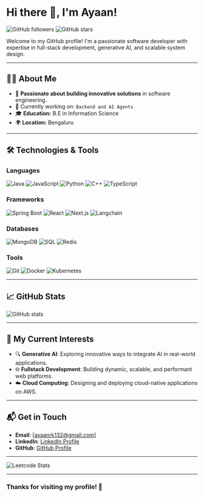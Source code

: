 # Hi there 👋, I'm Ayaan!

![GitHub followers](https://img.shields.io/github/followers/ayaankum?style=social)
![GitHub stars](https://img.shields.io/github/stars/ayaankum?style=social)

Welcome to my GitHub profile! I'm a passionate software developer with expertise in full-stack development, generative AI, and scalable system design. 

---

## 👨‍💻 About Me

- 🌟 **Passionate about building innovative solutions** in software engineering.
- 🔭 Currently working on: `Backend and AI Agents`
- 🎓 **Education:** B.E in Information Science
- 🌍 **Location:** Bengaluru

---

## 🛠️ Technologies & Tools

### **Languages**
![Java](https://img.shields.io/badge/Java-ED8B00?style=for-the-badge&logo=java&logoColor=white)
![JavaScript](https://img.shields.io/badge/JavaScript-F7DF1E?style=for-the-badge&logo=javascript&logoColor=black)
![Python](https://img.shields.io/badge/Python-3776AB?style=for-the-badge&logo=python&logoColor=white)
![C++](https://img.shields.io/badge/C%2B%2B-00599C?style=for-the-badge&logo=c%2B%2B&logoColor=white)
![TypeScript](https://img.shields.io/badge/TypeScript-007ACC?style=for-the-badge&logo=typescript&logoColor=white)


### **Frameworks**
![Spring Boot](https://img.shields.io/badge/Spring_Boot-6DB33F?style=for-the-badge&logo=spring&logoColor=white)
![React](https://img.shields.io/badge/React-61DAFB?style=for-the-badge&logo=react&logoColor=black)
![Next.js](https://img.shields.io/badge/Next.js-000000?style=for-the-badge&logo=next.js&logoColor=white)
![Langchain](https://img.shields.io/badge/Langchain-000000?style=for-the-badge&logo=langchain&logoColor=white)


### **Databases**
![MongoDB](https://img.shields.io/badge/MongoDB-47A248?style=for-the-badge&logo=mongodb&logoColor=white)
![SQL](https://img.shields.io/badge/SQL-4479A1?style=for-the-badge&logo=postgresql&logoColor=white)
![Redis](https://img.shields.io/badge/Redis-DC382D?style=for-the-badge&logo=redis&logoColor=white)

### **Tools**
![Git](https://img.shields.io/badge/Git-F05032?style=for-the-badge&logo=git&logoColor=white)
![Docker](https://img.shields.io/badge/Docker-2496ED?style=for-the-badge&logo=docker&logoColor=white)
![Kubernetes](https://img.shields.io/badge/Kubernetes-326CE5?style=for-the-badge&logo=kubernetes&logoColor=white)

---

## 📈 GitHub Stats

![GitHub stats](https://github-readme-stats.vercel.app/api?username=ayaankum&show_icons=true&theme=transparent)

---

## 🌱 My Current Interests
- 🔍 **Generative AI**: Exploring innovative ways to integrate AI in real-world applications.
- 🌐 **Fullstack Development**: Building dynamic, scalable, and performant web platforms.
- ☁️ **Cloud Computing**: Designing and deploying cloud-native applications on AWS.

---

## 📬 Get in Touch

- **Email**: [ayaanrk132@gmail.com]
- **LinkedIn**: [LinkedIn Profile](https://linkedin.com/in/ayaan-kumar)
- **GitHub**: [GitHub Profile](https://github.com/ayaankum)

---
 ![Leetcode Stats](https://leetcard.jacoblin.cool/zzrex0711?theme=unicorn&ext=contest)

---
### Thanks for visiting my profile! 🚀
